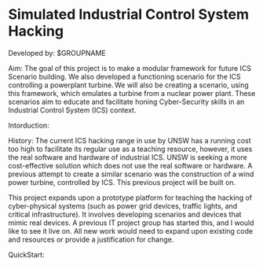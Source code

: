 # Simulated Industrial Control System Hacking

Developed by: $GROUPNAME


Aim:
The goal of this project is to make a modular framework for future ICS Scenario building. We also developed a functioning scenario for the ICS controlling a powerplant turbine. We will also be creating a scenario, using this framework, which emulates a turbine from a nuclear power plant. These scenarios aim to educate and facilitate honing Cyber-Security skills in an Industrial Control System (ICS) context.   

Intorduction:

 

History:
The current ICS hacking range in use by UNSW has a running cost too high to facilitate its regular use as a teaching resource, however, it uses the real software and hardware of industrial ICS. UNSW is seeking a more cost-effective solution which does not use the real software or hardware. A previous attempt to create a similar scenario was the construction of a wind power turbine, controlled by ICS. This previous project will be built on. 

This project expands upon a prototype platform for teaching the hacking of cyber-physical systems (such as power grid devices, traffic lights, and critical infrastructure). It involves developing scenarios and devices that mimic real devices. A previous IT project group has started this, and I would like to see it live on. All new work would need to expand upon existing code and resources or provide a justification for change.


QuickStart:

  

